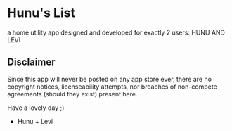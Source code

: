 # Hunu's List

a home utility app designed and developed for exactly 2 users: HUNU AND LEVI

## Disclaimer

Since this app will never be posted on any app store ever, there are no copyright notices, licenseability attempts, nor breaches of non-compete agreements (should they exist) present here.

Have a lovely day ;)
- Hunu + Levi
